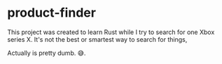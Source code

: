 # product-finder 

This project was created to learn Rust while I try to search for one Xbox series X. It's not the best or smartest way to search for things, 

Actually is pretty dumb. 😅.
